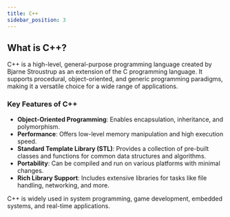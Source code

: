 ```yaml
---
title: C++
sidebar_position: 3
---
```


## What is C++?

C++ is a high-level, general-purpose programming language created by Bjarne Stroustrup as an extension of the C programming language. It supports procedural, object-oriented, and generic programming paradigms, making it a versatile choice for a wide range of applications.

### Key Features of C++
- **Object-Oriented Programming**: Enables encapsulation, inheritance, and polymorphism.
- **Performance**: Offers low-level memory manipulation and high execution speed.
- **Standard Template Library (STL)**: Provides a collection of pre-built classes and functions for common data structures and algorithms.
- **Portability**: Can be compiled and run on various platforms with minimal changes.
- **Rich Library Support**: Includes extensive libraries for tasks like file handling, networking, and more.

C++ is widely used in system programming, game development, embedded systems, and real-time applications.